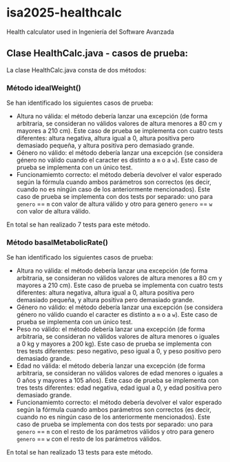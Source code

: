 # isa2025-healthcalc
Health calculator used in Ingeniería del Software Avanzada

## Clase HealthCalc.java - casos de prueba:

La clase HealthCalc.java consta de dos métodos:

### Método idealWeight()

Se han identificado los siguientes casos de prueba:

- Altura no válida: el método debería lanzar una excepción (de forma arbitraria, se consideran no válidos valores de altura menores a 80 cm y mayores a 210 cm). Este caso de prueba se implementa con cuatro tests diferentes: altura negativa, altura igual a 0, altura positiva pero demasiado pequeña, y altura positiva pero demasiado grande.
- Género no válido: el método debería lanzar una excepción (se considera género no válido cuando el caracter es distinto a `m` o a `w`). Este caso de prueba se implementa con un único test.
- Funcionamiemto correcto: el método debería devolver el valor esperado según la fórmula cuando ambos parámetros son correctos (es decir, cuando no es ningún caso de los anteriormente mencionados). Este caso de prueba se implementa con dos tests por separado: uno para `genero` == `m` con valor de altura válido y otro para genero `genero` == `w` con valor de altura válido.

En total se han realizado 7 tests para este método.

### Método basalMetabolicRate()

Se han identificado los siguientes casos de prueba:

- Altura no válida: el método debería lanzar una excepción (de forma arbitraria, se consideran no válidos valores de altura menores a 80 cm y mayores a 210 cm). Este caso de prueba se implementa con cuatro tests diferentes: altura negativa, altura igual a 0, altura positiva pero demasiado pequeña, y altura positiva pero demasiado grande.
- Género no válido: el método debería lanzar una excepción (se considera género no válido cuando el caracter es distinto a `m` o a `w`). Este caso de prueba se implementa con un único test.
- Peso no válido: el método debería lanzar una excepción (de forma arbitraria, se consideran no válidos valores de altura menores o iguales a 0 kg y mayores a 200 kg). Este caso de prueba se implementa con tres tests diferentes: peso negativo, peso igual a 0, y peso positivo pero demasiado grande.
- Edad no válida: el método debería lanzar una excepción (de forma arbitraria, se consideran no válidos valores de edad menores o iguales a 0 años y mayores a 105 años). Este caso de prueba se implementa con tres tests diferentes: edad negativa, edad igual a 0, y edad positiva pero demasiado grande.
- Funcionamiemto correcto: el método debería devolver el valor esperado según la fórmula cuando ambos parámetros son correctos (es decir, cuando no es ningún caso de los anteriormente mencionados). Este caso de prueba se implementa con dos tests por separado: uno para `genero` == `m` con el resto de los parámetros válidos y otro para genero `genero` == `w` con el resto de los parámetros válidos.

En total se han realizado 13 tests para este método.
